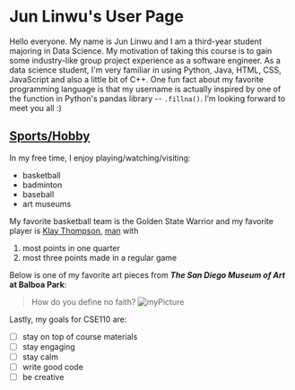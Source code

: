 # Jun Linwu's User Page

Hello everyone. My name is Jun Linwu and I am a third-year student majoring in Data Science. My motivation of taking this course is to gain some industry-like group project experience as a software engineer. As a data science student, I'm very familiar in using Python, Java, HTML, CSS, JavaScript and also a little bit of C++. One fun fact about my favorite programming language is that my username is actually inspired by one of the function in Python's pandas library -- `.fillna()`. I’m looking forward to meet you all :)

## [Sports/Hobby](https://stream.nbalives.tv/)
In my free time, I enjoy playing/watching/visiting: 
- basketball
- badminton
- baseball
- art museums
  

My favorite basketball team is the Golden State Warrior and my favorite player is [Klay Thompson](https://www.youtube.com/watch?v=fXWTMFJlk_s&ab_channel=NBA), [man](./klay.webp) with 
1. most points in one quarter
2. most three points made in a regular game


Below is one of my favorite art pieces from **_The San Diego Museum of Art_ at Balboa Park**:
> How do you define no faith?
![myPicture](pic.jpeg)


Lastly, my goals for CSE110 are:
-[ ] stay on top of course materials
-[ ] stay engaging
-[ ] stay calm
-[ ] write good code
-[ ] be creative
